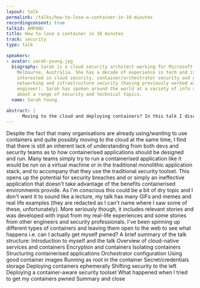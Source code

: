 ```yaml
---
layout: talk
permalink: /talks/how-to-lose-a-container-in-10-minutes
recordingconsent: true
talkid: AMPANU
title: How to lose a container in 10 minutes
track: security
type: talk

speakers:
- avatar: sarah-young.jpg
  biography: Sarah is a cloud security architect working for Microsoft and based in
    Melbourne, Australia. She has a decade of experience in tech and is particularly
    interested in cloud security, container/orchestrator security and good ol' fashioned
    networking and infrastructure security (having previously worked as a network
    engineer). Sarah has spoken around the world at a variety of info sec conferences
    about a range of security and technical topics.
  name: Sarah Young

abstract: | 
      Moving to the cloud and deploying containers? In this talk I discuss both the mindset shift and tech challenges, with some common mistakes made in real-life deployments with some real life. We'll also be looking at my ongoing research about how easy it is to get a container or k8s cluster pwned.
---
```


Despite the fact that many organisations are already using/wanting to use containers and quite possibly moving to the cloud at the same time, I find that there is still an inherent lack of understanding from both devs and security teams as to how containerised applications should be designed and run. Many teams simply try to run a containerised application like it would be run on a virtual machine or in the traditional monolithic application stack, and to accompany that they use the traditional security toolset. This opens up the potential for security breaches and or simply an ineffective application that doesn't take advantage of the benefits containerised environments provide.
As I'm conscious this could be a bit of dry topic and I don't want it to sound like a lecture, my talk has many GIFs and memes and real life examples (they are redacted as I can't name where I saw some of these, unfortunately). More seriously though, it includes relevant stories and was developed with input from my real-life experiences and some stories from other engineers and security professionals. I've been spinning up different types of containers and leaving them open to the web to see what happens i.e. can I actually get myself pwned?
A brief summary of the talk structure:
Introduction to myself and the talk
Overview of cloud-native services and containers
Encryption and containers
Isolating containers
Structuring containerised applications
Orchestrator configuration
Using good container images
Running as root in the container
Secret/credentials storage
Deploying containers ephemerally
Shifting security to the left
Deploying a container-aware security toolset
What happened when I tried to get my containers pwned
Summary and close
